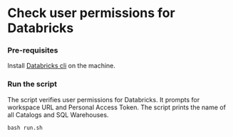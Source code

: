 # Check user permissions for Databricks

### Pre-requisites

Install [Databricks cli](https://docs.databricks.com/en/dev-tools/cli/install.html) on the machine.

### Run the script
The script verifies user permissions for Databricks. 
It prompts for workspace URL and Personal Access Token. 
The script prints the name of all Catalogs and SQL Warehouses.


```shell 
bash run.sh
```